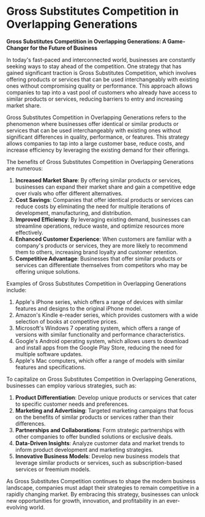 # Gross Substitutes Competition in Overlapping Generations

**Gross Substitutes Competition in Overlapping Generations: A Game-Changer for the Future of Business**

In today's fast-paced and interconnected world, businesses are constantly seeking ways to stay ahead of the competition. One strategy that has gained significant traction is Gross Substitutes Competition, which involves offering products or services that can be used interchangeably with existing ones without compromising quality or performance. This approach allows companies to tap into a vast pool of customers who already have access to similar products or services, reducing barriers to entry and increasing market share.

Gross Substitutes Competition in Overlapping Generations refers to the phenomenon where businesses offer identical or similar products or services that can be used interchangeably with existing ones without significant differences in quality, performance, or features. This strategy allows companies to tap into a large customer base, reduce costs, and increase efficiency by leveraging the existing demand for their offerings.

The benefits of Gross Substitutes Competition in Overlapping Generations are numerous:

1. **Increased Market Share**: By offering similar products or services, businesses can expand their market share and gain a competitive edge over rivals who offer different alternatives.
2. **Cost Savings**: Companies that offer identical products or services can reduce costs by eliminating the need for multiple iterations of development, manufacturing, and distribution.
3. **Improved Efficiency**: By leveraging existing demand, businesses can streamline operations, reduce waste, and optimize resources more effectively.
4. **Enhanced Customer Experience**: When customers are familiar with a company's products or services, they are more likely to recommend them to others, increasing brand loyalty and customer retention.
5. **Competitive Advantage**: Businesses that offer similar products or services can differentiate themselves from competitors who may be offering unique solutions.

Examples of Gross Substitutes Competition in Overlapping Generations include:

1. Apple's iPhone series, which offers a range of devices with similar features and designs to the original iPhone model.
2. Amazon's Kindle e-reader series, which provides customers with a wide selection of books at competitive prices.
3. Microsoft's Windows 7 operating system, which offers a range of versions with similar functionality and performance characteristics.
4. Google's Android operating system, which allows users to download and install apps from the Google Play Store, reducing the need for multiple software updates.
5. Apple's Mac computers, which offer a range of models with similar features and specifications.

To capitalize on Gross Substitutes Competition in Overlapping Generations, businesses can employ various strategies, such as:

1. **Product Differentiation**: Develop unique products or services that cater to specific customer needs and preferences.
2. **Marketing and Advertising**: Targeted marketing campaigns that focus on the benefits of similar products or services rather than their differences.
3. **Partnerships and Collaborations**: Form strategic partnerships with other companies to offer bundled solutions or exclusive deals.
4. **Data-Driven Insights**: Analyze customer data and market trends to inform product development and marketing strategies.
5. **Innovative Business Models**: Develop new business models that leverage similar products or services, such as subscription-based services or freemium models.

As Gross Substitutes Competition continues to shape the modern business landscape, companies must adapt their strategies to remain competitive in a rapidly changing market. By embracing this strategy, businesses can unlock new opportunities for growth, innovation, and profitability in an ever-evolving world.
